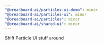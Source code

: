 ```yaml
---
"@breadboard-ai/particles-ui-demo": minor
"@breadboard-ai/particles-ui": minor
"@breadboard-ai/particles": minor
"@breadboard-ai/shared-ui": minor
---
```


Shift Particle UI stuff around
